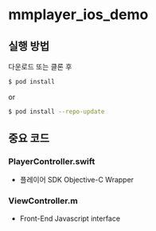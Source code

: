 # mmplayer_ios_demo
## 실행 방법
다운로드 또는 클론 후
```bash
$ pod install
```
or
```bash
$ pod install --repo-update
```

## 중요 코드
### PlayerController.swift 
- 플레이어 SDK Objective-C Wrapper

### ViewController.m
- Front-End Javascript interface
